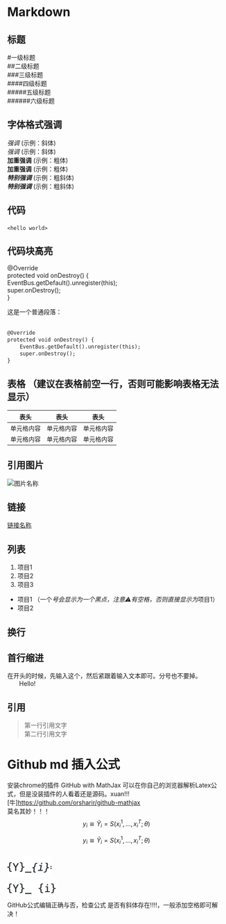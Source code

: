 # Markdown
## 标题
#一级标题  
##二级标题  
###三级标题  
####四级标题  
#####五级标题  
######六级标题  
  
## 字体格式强调
*强调*  (示例：斜体)  
_强调_  (示例：斜体)  
**加重强调**  (示例：粗体)  
__加重强调__ (示例：粗体)  
***特别强调*** (示例：粗斜体)  
___特别强调___  (示例：粗斜体)  
  
## 代码
`<hello world>` 
  
## 代码块高亮  
@Override  
protected void onDestroy() {  
    EventBus.getDefault().unregister(this);  
    super.onDestroy();  
}  
  
<p>这是一个普通段落：</p>

<pre><code>
@Override  
protected void onDestroy() {  
    EventBus.getDefault().unregister(this);  
    super.onDestroy();  
}  
</code></pre>
  
## 表格 （建议在表格前空一行，否则可能影响表格无法显示）
  
表头  | 表头  | 表头
---- | ----- | ------ 
单元格内容  | 单元格内容 | 单元格内容
单元格内容  | 单元格内容 | 单元格内容 
  
## 引用图片
![图片名称](https://www.baidu.com/img/bd_logo1.png) 
## 链接
[链接名称](https://www.baidu.com/)  

## 列表
1. 项目1   
2. 项目2   
3. 项目3   
  * 项目1 （一个*号会显示为一个黑点，注意⚠️有空格，否则直接显示为*项目1）  
  * 项目2   
  
## 换行
  
## 首行缩进
在开头的时候，先输入这个，然后紧跟着输入文本即可。分号也不要掉。  
&#160; &#160; &#160; &#160;Hello!
  
  
## 引用
> 第一行引用文字   
> 第二行引用文字 

# Github md 插入公式  
安装chrome的插件 GitHub with MathJax 可以在你自己的浏览器解析Latex公式，但是没装插件的人看着还是源码。xuan!!!  
[牛]https://github.com/orsharir/github-mathjax  
莫名其妙！！！  
$$
y_{i} \cong \widetilde{Y}_{i}=S\left(x_{i}^{1}, \ldots, x_{i}^{T} ; \theta\right)
$$
  
$$
y_{i} \cong \widetilde{Y}_ {i}=S\left(x_{i}^{1}, \ldots, x_{i}^{T} ; \theta\right)
$$  
![error](https://github.com/David-on-Code/md_using/blob/master/e.png)  
![right](https://github.com/David-on-Code/md_using/blob/master/r.png)  
GitHub公式编辑正确与否，检查公式 是否有斜体存在!!!!，一般添加空格即可解决！  
